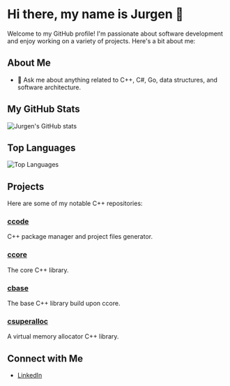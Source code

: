 # Hi there, my name is Jurgen 👋

Welcome to my GitHub profile! I'm passionate about software development and enjoy working on a variety of projects. Here's a bit about me:

## About Me

- 💬 Ask me about anything related to C++, C#, Go, data structures, and software architecture.

## My GitHub Stats

![Jurgen's GitHub stats](https://github-readme-stats.vercel.app/api?username=jurgen-kluft&show_icons=true&theme=radical)

## Top Languages

![Top Languages](https://github-readme-stats.vercel.app/api/top-langs/?username=jurgen-kluft&layout=compact&theme=radical)

## Projects

Here are some of my notable C++ repositories:

### [ccode](https://github.com/jurgen-kluft/ccode)
C++ package manager and project files generator.

### [ccore](https://github.com/jurgen-kluft/ccore)
The core C++ library.

### [cbase](https://github.com/jurgen-kluft/cbase)
The base C++ library build upon ccore.

### [csuperalloc](https://github.com/jurgen-kluft/csuperalloc)
A virtual memory allocator C++ library.

## Connect with Me

- [LinkedIn](https://www.linkedin.com/in/jurgen-kluft)
